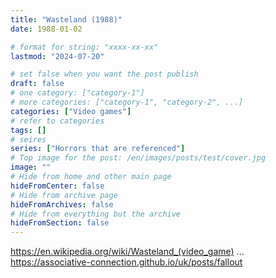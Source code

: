 ```yaml
---
title: "Wasteland (1988)"
date: 1988-01-02

# format for string: "xxxx-xx-xx"
lastmod: "2024-07-20"

# set false when you want the post publish
draft: false
# one category: ["category-1"]
# more categories: ["category-1", "category-2", ...]
categories: ["Video games"]
# refer to categories
tags: []
# seires
series: ["Horrors that are referenced"]
# Top image for the post: /en/images/posts/test/cover.jpg
image: ""
# Hide from home and other main page
hideFromCenter: false
# Hide from archive page
hideFromArchives: false
# Hide from everything but the archive
hideFromSection: false
---
```

https://en.wikipedia.org/wiki/Wasteland_(video_game)
...
https://associative-connection.github.io/uk/posts/fallout
<!--more-->